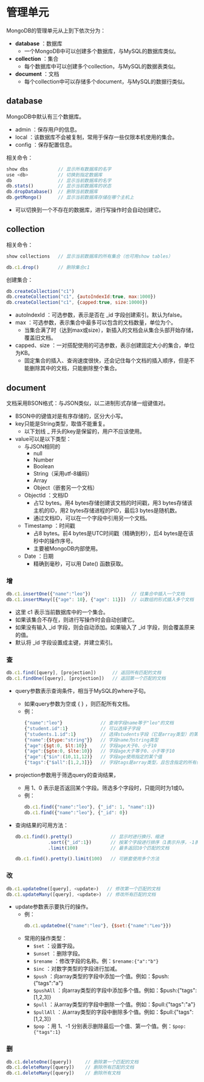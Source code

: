 # 管理单元

MongoDB的管理单元从上到下依次分为：
- **database** ：数据库
  - 一个MongoDB中可以创建多个数据库，与MySQL的数据库类似。
- **collection** ：集合
  - 每个数据库中可以创建多个collection，与MySQL的数据表类似。
- **document** ：文档
  - 每个collection中可以存储多个document，与MySQL的数据行类似。

## database

MongoDB中默认有三个数据库。
- admin ：保存用户的信息。
- local ：该数据库不会被复制，常用于保存一些仅限本机使用的集合。
- config ：保存配置信息。

相关命令：
```js
show dbs           // 显示所有数据库的名字
use <db>           // 切换到指定数据库
db                 // 显示当前数据库的名字
db.stats()         // 显示当前数据库的状态
db.dropDatabase()  // 删除当前数据库
db.getMongo()      // 显示当前数据库存储在哪个主机上
```
- 可以切换到一个不存在的数据库，进行写操作时会自动创建它。

## collection

相关命令：
```js
show collections   // 显示当前数据库的所有集合（也可用show tables）

db.c1.drop()       // 删除集合c1
```

创建集合：
```js
db.createCollection("c1")
db.createCollection("c1", {autoIndexId:true, max:1000})
db.createCollection("c1", {capped:true, size:10000})
```
- autoIndexId ：可选参数，表示是否在 _id 字段创建索引。默认为false。
- max ：可选参数，表示集合中最多可以包含的文档数量，单位为个。
  - 当集合满了时（达到max或size），新插入的文档会从集合头部开始存储，覆盖旧文档。
- capped、size ：一对搭配使用的可选参数，表示创建固定大小的集合，单位为KB。
  - 固定集合的插入、查询速度很快，还会记住每个文档的插入顺序，但是不能删除其中的文档，只能删除整个集合。

## document

文档采用BSON格式：与JSON类似，以二进制形式存储一组键值对。
- BSON中的键值对是有序存储的，区分大小写。
- key只能是String类型，取值不能重复。
  - 以下划线 _ 开头的key是保留的，用户不应该使用。
- value可以是以下类型：
  - 与JSON相同的
    - null
    - Number
    - Boolean
    - String（采用utf-8编码）
    - Array
    - Object（嵌套另一个文档）
  - ObjectId ：文档ID
    - 占12 bytes。用4 bytes存储创建该文档的时间戳，用3 bytes存储该主机的ID，用2 bytes存储进程的PID，最后3 bytes是随机数。
    - 通过文档ID，可以在一个字段中引用另一个文档。
  - Timestamp ：时间戳
    - 占8 bytes。前4 bytes是UTC时间戳（精确到秒），后4 bytes是在该秒中的操作序号。
    - 主要被MongoDB内部使用。
  - Date ：日期
    - 精确到毫秒，可以用 Date() 函数获取。

### 增

```js
db.c1.insertOne({"name":"leo"})               // 往集合中插入一个文档
db.c1.insertMany([{"age": 10}, {"age": 11}])  // 以数组的形式插入多个文档
```
- 这里 c1 表示当前数据库中的一个集合。
- 如果该集合不存在，则进行写操作时会自动创建它。
- 如果没有输入 _id 字段，则会自动添加。如果输入了 _id 字段，则会覆盖原来的值。
- 默认将 _id 字段设置成主键，并建立索引。

### 查

```js
db.c1.find([query], [projection])      // 返回所有匹配的文档
db.c1.findOne([query], [projection])   // 返回第一个匹配的文档
```
- query参数表示查询条件，相当于MySQL的where子句。
  - 如果query参数为空或 { } ，则匹配所有文档。
  - 例：
    ```js
    {"name":"leo"}              // 查询字段name等于"leo"的文档
    {"student.id":1}            // 可以选择子字段
    {"students.1.id":1}         // 选择students字段（它是array类型）的第一个子字段
    {"name":{$type:"string"}}   // 字段name为string类型
    {"age":{$gt:0, $lt:10}}     // 字段age大于0、小于10
    {"age":{$gte:0, $lte:10}}   // 字段age大于等于0、小于等于10
    {"age":{"$in":(10,11,12)}   // 字段age使用指定的某个值
    {"tags":{"$all":[1,2,3]}}   // 字段tags是array类型，且包含指定的所有值
    ```

- projection参数用于筛选query的查询结果，
  - 用 1、0 表示是否返回某个字段。筛选多个字段时，只能同时为1或0。
  - 例：
    ```js
    db.c1.find({"name":"leo"}, {"_id": 1, "name":1})
    db.c1.find({"name":"leo"}, {"_id": 0})
    ```

- 查询结果的可用方法：
  ```js
  db.c1.find().pretty()              // 显示时进行换行、缩进
              .sort({"_id":1})       // 按某个字段进行排序（1表示升序，-1表示降序）
              .limit(100)            // 最多返回10个匹配的文档

  db.c1.find().pretty().limit(100)   // 可嵌套使用多个方法
  ```

### 改

```js
db.c1.updateOne([query], <update>)   // 修改第一个匹配的文档
db.c1.updateMany([query], <update>)  // 修改所有匹配的文档
```
- update参数表示要执行的操作。
  - 例：
    ```js
    db.c1.updateOne({"name":"leo"}, {$set:{"name":"Leo"}})
    ```
  - 常用的操作类型：
    - `$set`     ：设置字段。
    - `$unset`   ：删除字段。
    - `$rename`  ：修改字段的名称。例：`$rename:{"a":"b"}`
    - `$inc`     ：对数字类型的字段进行加减。
    - `$push`    ：向array类型的字段中添加一个值。例如：$push:{"tags":"a"}
    - `$pushAll` ：向array类型的字段中添加多个值。例如：$push:{"tags":[1,2,3]}
    - `$pull`    ：从array类型的字段中删除一个值。例如：$pull:{"tags":"a"}
    - `$pullAll` ：从array类型的字段中删除多个值。例如：$pull:{"tags":[1,2,3]}
    - `$pop`     ：用 1、-1 分别表示删除最后一个值、第一个值。例：`$pop:{"tags":1}`

### 删

```js
db.c1.deleteOne([query])     // 删除第一个匹配的文档
db.c1.deleteMany([query])    // 删除所有匹配的文档
db.c1.deleteMany([query])    // 删除所有文档
```
